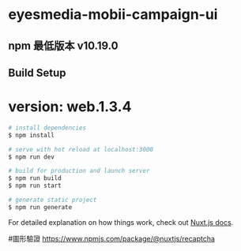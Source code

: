 # eyesmedia-mobii-campaign-ui
## npm 最低版本 v10.19.0
## Build Setup
# version: web.1.3.4

```bash
# install dependencies
$ npm install

# serve with hot reload at localhost:3000
$ npm run dev

# build for production and launch server
$ npm run build
$ npm run start

# generate static project
$ npm run generate
```

For detailed explanation on how things work, check out [Nuxt.js docs](https://nuxtjs.org).

#圖形驗證
https://www.npmjs.com/package/@nuxtjs/recaptcha
